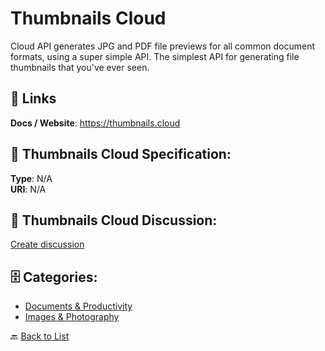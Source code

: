 # Thumbnails Cloud


Cloud API generates JPG and PDF file previews for all common document formats, using a super simple API. The simplest API for generating file thumbnails that you've ever seen.

##  🔗 Links
**Docs / Website**: https://thumbnails.cloud

## 🧬 Thumbnails Cloud Specification:
**Type**: N/A  
**URI**: N/A

## 💬 Thumbnails Cloud Discussion:
[Create discussion](https://github.com/apis-list/apis-list/discussions/new)

## 🗄️ Categories:
- [Documents & Productivity](https://github.com/apis-list/apis-list#documents--productivity-)
- [Images & Photography](https://github.com/apis-list/apis-list#images--photography-)




🔙 [Back to List](https://github.com/apis-list/apis-list)
